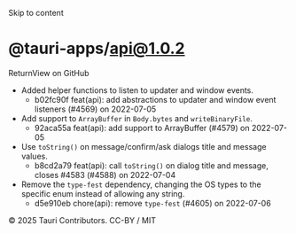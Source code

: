 Skip to content
# @tauri-apps/api@1.0.2
ReturnView on GitHub
  * Added helper functions to listen to updater and window events. 
    * b02fc90f feat(api): add abstractions to updater and window event listeners (#4569) on 2022-07-05
  * Add support to `ArrayBuffer` in `Body.bytes` and `writeBinaryFile`. 
    * 92aca55a feat(api): add support to ArrayBuffer (#4579) on 2022-07-05
  * Use `toString()` on message/confirm/ask dialogs title and message values. 
    * b8cd2a79 feat(api): call `toString()` on dialog title and message, closes #4583 (#4588) on 2022-07-04
  * Remove the `type-fest` dependency, changing the OS types to the specific enum instead of allowing any string. 
    * d5e910eb chore(api): remove `type-fest` (#4605) on 2022-07-06


© 2025 Tauri Contributors. CC-BY / MIT

